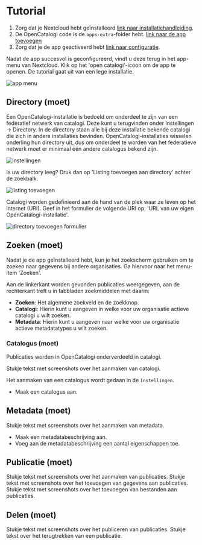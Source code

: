 # Tutorial

1. Zorg dat je Nextcloud hebt geïnstalleerd [link naar installatiehandleiding](https://cloud.nextcloud.com/s/iyNGp8ryWxc7Efa?path=%2F1%20Setting%20up%20a%20development%20environment).
2. De OpenCatalogi code is de `apps-extra`-folder hebt. [link naar de app toevoegen](../developers/installatie-van-nextcloud-development-omgeving.md)
3. Zorg dat je de app geactiveerd hebt [link naar configuratie](../developers/de-opencatalogi-app-toevoegen-aan-nextcloud.md).

Nadat de app succesvol is geconfigureerd, vindt u deze terug in het app-menu van Nextcloud. Klik op het 'open catalogi'-icoon om de app te openen. De tutorial gaat uit van een lege installatie.

![app menu](<../assets/nc\_app\_menu (1).png>)

## Directory (moet)

Een OpenCatalogi-installatie is bedoeld om onderdeel te zijn van een federatief netwerk van catalogi. Deze kunt u terugvinden onder Instellingen -> Directory. In de directory staan alle bij deze installatie bekende catalogi die zich in andere installaties bevinden. OpenCatalogi-installaties wisselen onderling hun directory uit, dus om onderdeel te worden van het federatieve netwerk moet er minimaal één andere catalogus bekend zijn.

![instellingen](../assets/oc\_instellingen.png)

Is uw directory leeg? Druk dan op 'Listing toevoegen aan directory' achter de zoekbalk.

![listing toevoegen](../assets/oc\_listing\_toevoegen.png)

Catalogi worden gedefinieerd aan de hand van de plek waar ze leven op het internet (URI). Geef in het formulier de volgende URI op: 'URL van uw eigen OpenCatalogi-installatie'.

![directory toevoegen formulier](../assets/oc\_directory\_toevoegen\_form.png)

## Zoeken (moet)

Nadat je de app geïnstalleerd hebt, kun je het zoekscherm gebruiken om te zoeken naar gegevens bij andere organisaties. Ga hiervoor naar het menu-item 'Zoeken'.

Aan de linkerkant worden gevonden publicaties weergegeven, aan de rechterkant treft u in tabbladen zoekmiddelen met daarin:

- **Zoeken**: Het algemene zoekveld en de zoekknop.
- **Catalogi**: Hierin kunt u aangeven in welke voor uw organisatie actieve catalogi u wilt zoeken.
- **Metadata**: Hierin kunt u aangeven naar welke voor uw organisatie actieve metadatatypes u wilt zoeken.

### Catalogus (moet)

Publicaties worden in OpenCatalogi onderverdeeld in catalogi.

Stukje tekst met screenshots over het aanmaken van catalogi.

Het aanmaken van een catalogus wordt gedaan in de `Instellingen`.

- Maak een catalogus aan.

## Metadata (moet)

Stukje tekst met screenshots over het aanmaken van metadata.

- Maak een metadatabeschrijving aan.
- Voeg aan de metadatabeschrijving een aantal eigenschappen toe.

## Publicatie (moet)

Stukje tekst met screenshots over het aanmaken van publicaties.
Stukje tekst met screenshots over het toevoegen van gegevens aan publicaties.
Stukje tekst met screenshots over het toevoegen van bestanden aan publicaties.

## Delen (moet)

Stukje tekst met screenshots over het publiceren van publicaties.
Stukje tekst over het terugtrekken van een publicatie.
